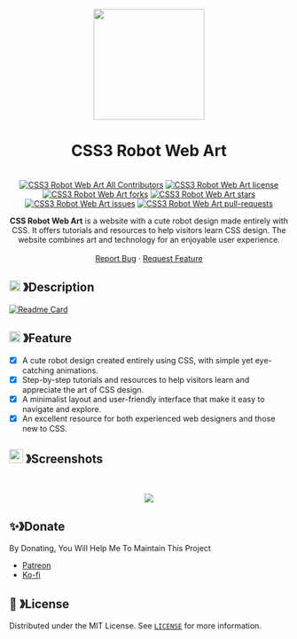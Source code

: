 <p align="center">
  <img src="https://cdn.discordapp.com/attachments/1045298870533509130/1068425329909174392/egg_-_Copy-modified.png" width="200" height="200">
  <h1 align="center"><b>CSS3 Robot Web Art</b></h1>
</p>

<p align="center">
  <a aria-label="Follow PP Namias on Twitter" href="https://twitter.com/PP_Namias" target="_blank"><img alt="" src="https://img.shields.io/badge/Follow%20@PP_Namias-black.svg?style=for-the-badge&logo=Twitter"></a>
  <a aria-label="Follow PP Namias on Github" href="https://github.com/PP-Namias" target="_blank"><img alt="" src="https://img.shields.io/badge/Follow%20@PP_Namias-black.svg?style=for-the-badge&logo=Github"></a>
  <br>
  <a href="https://github.com/PP-Namias/CSS3-Robot-Web-Art/blob/master/LICENSE" target="blank"><img src="https://img.shields.io/badge/all_contributors-1-orange.svg?style=flat-square" alt="CSS3 Robot Web Art All Contributors" /></a>
  <a href="https://github.com/PP-Namias/CSS3-Robot-Web-Art/blob/master/LICENSE" target="blank"><img src="https://img.shields.io/github/license/PP-Namias/CSS3-Robot-Web-Art?style=flat-square" alt="CSS3 Robot Web Art license" /></a>
  <a href="https://github.com/PP-Namias/CSS3-Robot-Web-Art/fork" target="blank"><img src="https://img.shields.io/github/forks/PP-Namias/CSS3-Robot-Web-Art?style=flat-square" alt="CSS3 Robot Web Art forks"/></a>
  <a href="https://github.com/PP-Namias/CSS3-Robot-Web-Art/stargazers" target="blank"><img src="https://img.shields.io/github/stars/PP-Namias/CSS3-Robot-Web-Art?style=flat-square" alt="CSS3 Robot Web Art stars"/></a>
  <a href="https://github.com/PP-Namias/CSS3-Robot-Web-Art/issues" target="blank"><img src="https://img.shields.io/github/issues/PP-Namias/CSS3-Robot-Web-Art?style=flat-square" alt="CSS3 Robot Web Art issues"/></a>
  <a href="https://github.com/PP-Namias/CSS3-Robot-Web-Art/pulls" target="blank"><img src="https://img.shields.io/github/issues-pr/PP-Namias/CSS3-Robot-Web-Art?style=flat-square" alt="CSS3 Robot Web Art pull-requests"/></a>
    <p align="center">
    <b>CSS Robot Web Art</b> is a website with a cute robot design made entirely with CSS. It offers tutorials and resources to help visitors learn CSS design. The website combines art and technology for an enjoyable user experience.
    <br />
    <br />
    <a href="https://github.com/PP-Namias/CSS3-Robot-Web-Art/issues">Report Bug</a>
    ·
    <a href="https://github.com/PP-Namias/CSS3-Robot-Web-Art/issues">Request Feature</a>
  </p>
</p>

<!-- ABOUT THE PROJECT -->

## <img src="https://cdn.discordapp.com/emojis/859424401186095114.png" width="20px" height="20px"> 》Description 
[![Readme Card](https://github-readme-stats.vercel.app/api/pin/?username=PP-Namias&repo=CSS3-Robot-Web-Art&theme=tokyonight&show_owner=true&hide_border=true)](https://github.com/PP-Namias/CSS3-Robot-Web-Art)

## <img src="https://cdn.discordapp.com/emojis/852881450667081728.gif" width="20px" height="20px"> 》Feature
- [x] A cute robot design created entirely using CSS, with simple yet eye-catching animations.
- [x] Step-by-step tutorials and resources to help visitors learn and appreciate the art of CSS design.
- [x] A minimalist layout and user-friendly interface that make it easy to navigate and explore.
- [x] An excellent resource for both experienced web designers and those new to CSS.

## <img src="https://cdn.discordapp.com/emojis/1028680849195020308.png" width="25px" height="25px"> 》Screenshots
<br />
<p align="center">
  <a href="https://github.com/PP-Namias/CSS3-Robot-Web-Art">
    <img src="#">
  </a>
</p>

## ✨》Donate
By Donating, You Will Help Me To Maintain This Project 
- [Patreon](https://www.patreon.com/PP_Namias)
- [Ko-fi](https://ko-fi.com/PP_Namias)

## 🔐 》License
Distributed under the MIT License. See [`LICENSE`](https://github.com/PP-Namias/CSS3-Robot-Web-Art/blob/main/LICENSE) for more information.

